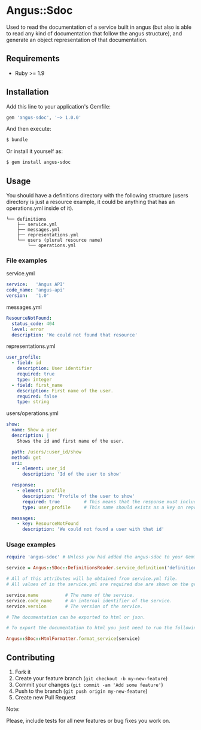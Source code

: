 # Angus::Sdoc

Used to read the documentation of a service built in angus (but also is able to read any kind of documentation that follow
the angus structure), and generate an object representation of that documentation.

## Requirements

* Ruby >= 1.9

## Installation

Add this line to your application's Gemfile:

``` ruby
gem 'angus-sdoc', '~> 1.0.0'
```

And then execute:

``` sh
$ bundle
```

Or install it yourself as:

``` ruby
$ gem install angus-sdoc
```

## Usage

You should have a definitions directory with the following structure (users directory is just a resource example,
it could be anything that has an operations.yml inside of it).

```
└── definitions
    ├── service.yml
    ├── messages.yml
    ├── representations.yml
    └── users (plural resource name)
        └── operations.yml
```

### File examples

service.yml

```yml
service:   'Angus API'
code_name: 'angus-api'
version:   '1.0'
```

messages.yml

```yml
ResourceNotFound:
  status_code: 404
  level: error
  description: 'We could not found that resource'
```

representations.yml

```yml
user_profile:
  - field: id
    description: User identifier
    required: true
    type: integer
  - field: first_name
    description: First name of the user.
    required: false
    type: string
```

users/operations.yml

```yml
show:
  name: Show a user
  description: |
    Shows the id and first name of the user.

  path: /users/:user_id/show
  method: get
  uri:
    - element: user_id
      description: 'Id of the user to show'

  response:
    - element: profile
      description: 'Profile of the user to show'
      required: true         # This means that the response must include this element
      type: user_profile     # This name should exists as a key on representations.yml file.

  messages:
    - key: ResourceNotFound
      description: 'We could not found a user with that id'
```

### Usage examples

``` ruby
require 'angus-sdoc' # Unless you had added the angus-sdoc to your Gemfile and used Bundler.require

service = Angus::SDoc::DefinitionsReader.service_definition('definitions')

# All of this attributes will be obtained from service.yml file.
# All values of in the service.yml are required due are shown on the generated documentation.

service.name          # The name of the service.
service.code_name     # An internal identifier of the service.
service.version       # The version of the service.

# The documentation can be exported to html or json.

# To export the documentation to html you just need to run the following:

Angus::SDoc::HtmlFormatter.format_service(service)

```

## Contributing

1. Fork it
2. Create your feature branch (`git checkout -b my-new-feature`)
3. Commit your changes (`git commit -am 'Add some feature'`)
4. Push to the branch (`git push origin my-new-feature`)
5. Create new Pull Request

Note:

Please, include tests for all new features or bug fixes you work on.
